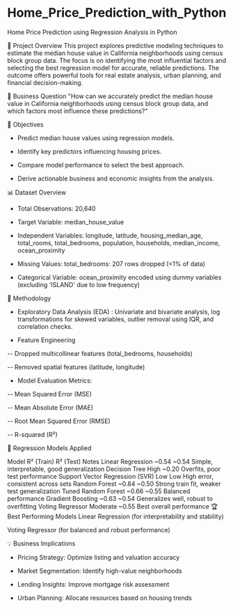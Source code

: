 # Home_Price_Prediction_with_Python

Home Price Prediction using Regression Analysis in Python

📌 Project Overview
This project explores predictive modeling techniques to estimate the median house value in California neighborhoods using census block group data. The focus is on identifying the most influential factors and selecting the best regression model for accurate, reliable predictions. The outcome offers powerful tools for real estate analysis, urban planning, and financial decision-making.

💼 Business Question
"How can we accurately predict the median house value in California neighborhoods using census block group data, and which factors most influence these predictions?"

🎯 Objectives
* Predict median house values using regression models.

* Identify key predictors influencing housing prices.

* Compare model performance to select the best approach.

* Derive actionable business and economic insights from the analysis.

📊 Dataset Overview
* Total Observations: 20,640

* Target Variable: median_house_value

* Independent Variables: longitude, latitude, housing_median_age, total_rooms, total_bedrooms, population, households, median_income, ocean_proximity

* Missing Values: total_bedrooms: 207 rows dropped (<1% of data)

* Categorical Variable: ocean_proximity encoded using dummy variables (excluding 'ISLAND' due to low frequency)

🧪 Methodology
* Exploratory Data Analysis (EDA) : Univariate and bivariate analysis, log transformations for skewed variables, outlier removal using IQR, and correlation checks.

* Feature Engineering

-- Dropped multicollinear features (total_bedrooms, households)

-- Removed spatial features (latitude, longitude)

* Model Evaluation Metrics:

-- Mean Squared Error (MSE)

-- Mean Absolute Error (MAE)

-- Root Mean Squared Error (RMSE)

-- R-squared (R²)

🤖 Regression Models Applied

Model	 R² (Train) 	R² (Test)  	Notes
Linear Regression	~0.54	~0.54	Simple, interpretable, good generalization
Decision Tree	High	~0.20	Overfits, poor test performance
Support Vector Regression (SVR)	Low	Low	High error, consistent across sets
Random Forest	~0.84	~0.50	Strong train fit, weaker test generalization
Tuned Random Forest	~0.66	~0.55	Balanced performance
Gradient Boosting	~0.63	~0.54	Generalizes well, robust to overfitting
Voting Regressor	Moderate	~0.55	Best overall performance
🏆 Best Performing Models
Linear Regression (for interpretability and stability)

Voting Regressor (for balanced and robust performance)

💡 Business Implications
* Pricing Strategy: Optimize listing and valuation accuracy

* Market Segmentation: Identify high-value neighborhoods

* Lending Insights: Improve mortgage risk assessment

* Urban Planning: Allocate resources based on housing trends
